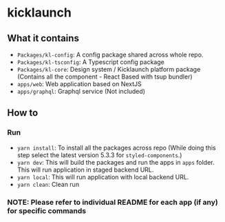 # kicklaunch

## What it contains

- `Packages/kl-config`: A config package shared across whole repo.
- `Packages/kl-tsconfig`: A Typescript config package
- `Packages/kl-core`: Design system / Kicklaunch platform package (Contains all the component - React Based with tsup
  bundler)
- `apps/web`: Web application based on NextJS
- `apps/graphql`: Graphql service (Not included)

## How to

### Run

- `yarn install`: To install all the packages across repo (While doing this step select the latest version 5.3.3
  for `styled-components`.)
- `yarn dev`: This will build the packages and run the apps in `apps` folder. This will run application in staged backend URL.
- `yarn local`: This will run application with local backend URL.
- `yarn clean`: Clean run

### NOTE: Please refer to individual README for each app (if any) for specific commands